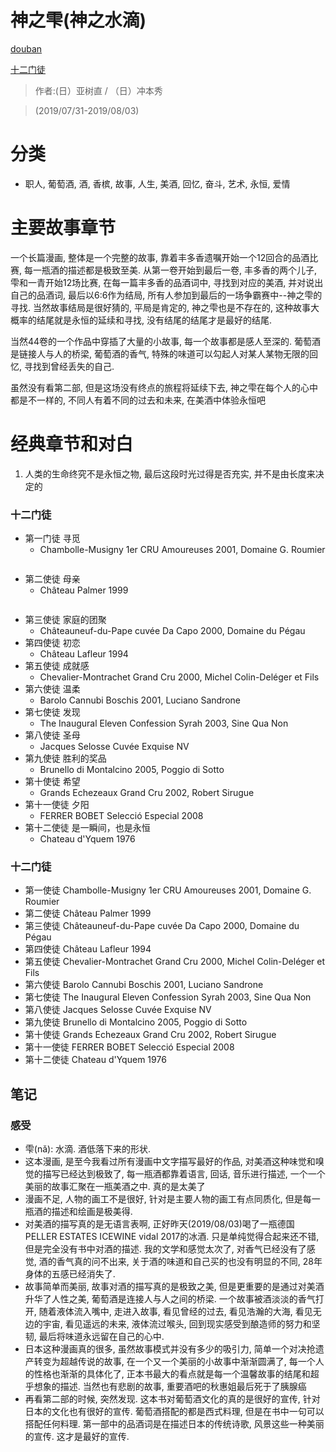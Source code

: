 # 神之雫(神之水滴)

[douban](https://book.douban.com/subject/4199619/)

[十二门徒](https://kaminoshizuku.jp/12shito)

> 作者:(日）亚树直 / （日）冲本秀 

> (2019/07/31-2019/08/03)

# 分类
* 职人, 葡萄酒, 酒, 香槟, 故事, 人生, 美酒, 回忆, 奋斗, 艺术, 永恒, 爱情

# 主要故事章节
一个长篇漫画, 整体是一个完整的故事, 靠着丰多香遗嘱开始一个12回合的品酒比赛, 每一瓶酒的描述都是极致至美. 从第一卷开始到最后一卷, 丰多香的两个儿子, 雫和一青开始12场比赛, 在每一篇丰多香的品酒词中, 寻找到对应的美酒, 并对说出自己的品酒词, 最后以6:6作为结局, 所有人参加到最后的一场争霸赛中--神之雫的寻找. 当然故事结局是很好猜的, 平局是肯定的, 神之雫也是不存在的, 这种故事大概率的结尾就是永恒的延续和寻找, 没有结尾的结尾才是最好的结尾. 

当然44卷的一个作品中穿插了大量的小故事, 每一个故事都是感人至深的. 葡萄酒是链接人与人的桥梁, 葡萄酒的香气, 特殊的味道可以勾起人对某人某物无限的回忆, 寻找到曾经丢失的自己. 

虽然没有看第二部, 但是这场没有终点的旅程将延续下去, 神之雫在每个人的心中都是不一样的, 不同人有着不同的过去和未来, 在美酒中体验永恒吧

# 经典章节和对白
1. 人类的生命终究不是永恒之物, 最后这段时光过得是否充实, 并不是由长度来决定的


### 十二门徒
* 第一门徒 寻觅
    * Chambolle-Musigny 1er CRU Amoureuses 2001, Domaine G. Roumier
    ```
    ```
* 第二使徒 母亲
    * Château Palmer 1999
    ```
    ```
* 第三使徒 家庭的团聚
    * Châteauneuf-du-Pape cuvée Da Capo 2000, Domaine du Pégau
* 第四使徒 初恋
    * Château Lafleur 1994
* 第五使徒 成就感
    * Chevalier-Montrachet Grand Cru 2000, Michel Colin-Deléger et Fils
* 第六使徒 温柔
    * Barolo Cannubi Boschis 2001, Luciano Sandrone
* 第七使徒 发现
    * The Inaugural Eleven Confession Syrah 2003, Sine Qua Non
* 第八使徒 圣母
    * Jacques Selosse Cuvée Exquise NV
* 第九使徒 胜利的奖品
    * Brunello di Montalcino 2005, Poggio di Sotto
* 第十使徒 希望
    * Grands Echezeaux Grand Cru 2002, Robert Sirugue
* 第十一使徒 夕阳
    * FERRER BOBET Selecció Especial 2008
* 第十二使徒 是一瞬间，也是永恒
    * Chateau d'Yquem 1976

### 十二门徒
* 第一使徒 Chambolle-Musigny 1er CRU Amoureuses 2001, Domaine G. Roumier
* 第二使徒 Château Palmer 1999
* 第三使徒 Châteauneuf-du-Pape cuvée Da Capo 2000, Domaine du Pégau
* 第四使徒 Château Lafleur 1994
* 第五使徒 Chevalier-Montrachet Grand Cru 2000, Michel Colin-Deléger et Fils
* 第六使徒 Barolo Cannubi Boschis 2001, Luciano Sandrone
* 第七使徒 The Inaugural Eleven Confession Syrah 2003, Sine Qua Non
* 第八使徒 Jacques Selosse Cuvée Exquise NV
* 第九使徒 Brunello di Montalcino 2005, Poggio di Sotto
* 第十使徒 Grands Echezeaux Grand Cru 2002, Robert Sirugue
* 第十一使徒 FERRER BOBET Selecció Especial 2008
* 第十二使徒 Chateau d'Yquem 1976

## 笔记
### 感受
* 雫(nǎ): 水滴. 酒低落下来的形状.
* 这本漫画, 是至今我看过所有漫画中文字描写最好的作品, 对美酒这种味觉和嗅觉的描写已经达到极致了, 每一瓶酒都靠着语言, 回话, 音乐进行描述, 一个一个美丽的故事汇聚在一瓶美酒之中. 真的是太美了
* 漫画不足, 人物的画工不是很好, 针对是主要人物的画工有点同质化, 但是每一瓶酒的描述和绘画是极美得.
* 对美酒的描写真的是无语言表啊, 正好昨天(2019/08/03)喝了一瓶德国PELLER ESTATES ICEWINE vidal 2017的冰酒. 只是单纯觉得合起来还不错, 但是完全没有书中对酒的描述. 我的文学和感觉太次了, 对香气已经没有了感觉, 酒的香气真的问不出来, 关于酒的味道和自己买的也没有明显的不同, 28年身体的五感已经消失了. 
* 故事简单而美丽, 故事对酒的描写真的是极致之美, 但是更重要的是通过对美酒升华了人性之美, 葡萄酒是连接人与人之间的桥梁. 一个故事被酒淡淡的香气打开, 随着液体流入嘴中, 走进入故事, 看见曾经的过去, 看见浩瀚的大海, 看见无边的宇宙, 看见遥远的未来, 液体流过喉头, 回到现实感受到酿造师的努力和坚韧, 最后将味道永远留在自己的心中. 
* 日本这种漫画真的很多, 虽然故事模式并没有多少的吸引力, 简单一个对决抢遗产转变为超越传说的故事, 在一个又一个美丽的小故事中渐渐圆满了, 每一个人的性格也渐渐的具体化了, 正本书最大的看点就是每一个温馨故事的结尾和超乎想象的描述. 当然也有悲剧的故事, 重要酒吧的秋惠姐最后死于了胰腺癌
* 再看第二部的时候, 突然发现. 这本书对葡萄酒文化的真的是很好的宣传, 针对日本的文化也有很好的宣传. 葡萄酒搭配的都是西式料理, 但是在书中一句可以搭配任何料理. 第一部中的品酒词是在描述日本的传统诗歌, 风景这些一种美丽的宣传. 这才是最好的宣传. 
